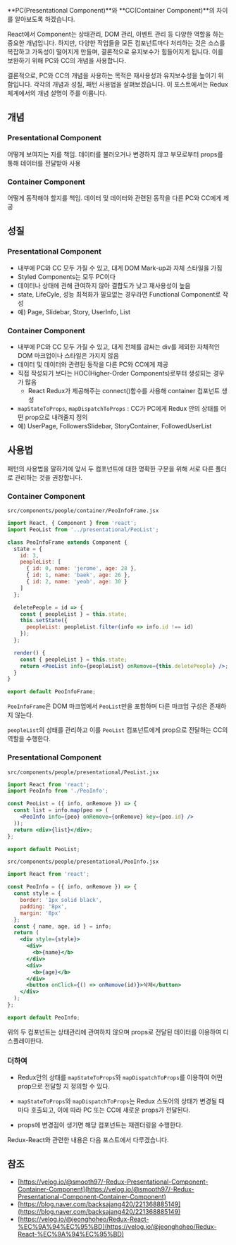 **PC(Presentational Component)**와 **CC(Container Component)**의 차이를 알아보도록 하겠습니다.

React에서 Component는 상태관리, DOM 관리, 이벤트 관리 등 다양한 역할을 하는 중요한 개념입니다. 하지만, 다양한 작업들을 모든 컴포넌트마다 처리하는 것은 소스를 복잡하고 가독성이 떨어지게 만들며, 결론적으로 유지보수가 힘들어지게 됩니다. 이를 보완하기 위해 PC와 CC의 개념을 사용합니다.

결론적으로, PC와 CC의 개념을 사용하는 목적은 재사용성과 유지보수성을 높이기 위함입니다. 각각의 개념과 성질, 패턴 사용법을 살펴보겠습니다. 이 포스트에서는 Redux 체계에서의 개념 설명이 주를 이룹니다.



## 개념

### Presentational Component

어떻게 보여지는 지를 책임. 데이터를 불러오거나 변경하지 않고 부모로부터 props를 통해 데이터를 전달받아 사용

### Container Component

어떻게 동작해야 할지를 책임. 데이터 및 데이터와 관련된 동작을 다른 PC와 CC에게 제공



## 성질

### Presentational Component

- 내부에 PC와 CC 모두 가질 수 있고, 대게 DOM Mark-up과 자체 스타일을 가짐
- Styled Components는 모두 PC이다
- 데이터나 상태에 관해 관여하지 않아 결합도가 낮고 재사용성이 높음
- state, LifeCyle, 성능 최적화가 필요없는 경우라면 Functional Component로 작성
- 예) Page, Slidebar, Story, UserInfo, List

### Container Component

- 내부에 PC와 CC 모두 가질 수 있고, 대게 전체를 감싸는 div를 제외한 자체적인 DOM 마크업이나 스타일은 가지지 않음
- 데이터 및 데이터와 관련된 동작을 다른 PC와 CC에게 제공
- 직접 작성되기 보다는 HOC(Higher-Order Components)로부터 생성되는 경우가 많음
  - React Redux가 제공해주는 connect()함수를 사용해 container 컴포넌트 생성
- `mapStateToProps`, `mapDispatchToProps` : CC가 PC에게 Redux 안의 상태를 어떤 prop으로 내려줄지 정의
- 예) UserPage, FollowersSlidebar, StoryContainer, FollowedUserList



## 사용법

패턴의 사용법을 말하기에 앞서 두 컴포넌트에 대한 명확한 구분을 위해 서로 다른 폴더로 관리하는 것을 권장합니다.

### Container Component

`src/components/people/container/PeoInfoFrame.jsx`

```jsx
import React, { Component } from 'react';
import PeoList from '../presentational/PeoList';

class PeoInfoFrame extends Component {
  state = {
    id: 3,
    peopleList: [
      { id: 0, name: 'jerome', age: 28 },
      { id: 1, name: 'baek', age: 26 },
      { id: 2, name: 'yeob', age: 30 }
    ]
  };

  deletePeople = id => {
    const { peopleList } = this.state;
    this.setState({
      peopleList: peopleList.filter(info => info.id !== id)
    });
  };

  render() {
    const { peopleList } = this.state;
    return <PeoList info={peopleList} onRemove={this.deletePeople} />;
  }
}

export default PeoInfoFrame;
```

`PeoInfoFrame`은 DOM 마크업에서 `PeoList`만을 포함하며 다른 마크업 구성은 존재하지 않는다.

`peopleList`의 상태를 관리하고 이를 `PeoList` 컴포넌트에게 prop으로 전달하는 CC의 역할을 수행한다.



### Presentational Component

`src/components/people/presentational/PeoList.jsx`

```jsx
import React from 'react';
import PeoInfo from './PeoInfo';

const PeoList = ({ info, onRemove }) => {
  const list = info.map(peo => (
    <PeoInfo info={peo} onRemove={onRemove} key={peo.id} />
  ));
  return <div>{list}</div>;
};

export default PeoList;
```

`src/components/people/presentational/PeoInfo.jsx`

```jsx
import React from 'react';

const PeoInfo = ({ info, onRemove }) => {
  const style = {
    border: '1px solid black',
    padding: '8px',
    margin: '8px'
  };
  const { name, age, id } = info;
  return (
    <div style={style}>
      <div>
        <b>{name}</b>
      </div>
      <div>
        <b>{age}</b>
      </div>
      <button onClick={() => onRemove(id)}>삭제</button>
    </div>
  );
};

export default PeoInfo;
```

위의 두 컴포넌트는 상태관리에 관여하지 않으며 props로 전달된 데이터를 이용하여 디스플레이한다.



### 더하여

- Redux안의 상태를 `mapStateToProps`와 `mapDispatchToProps`를 이용하여 어떤 prop으로 전달할 지 정의할 수 있다.

- `mapStateToProps`와 `mapDispatchToProps`는 Redux 스토어의 상태가 변경될 때마다 호출되고, 이에 따라 PC 또는 CC에 새로운 props가 전달된다.
- props에 변경점이 생기면 해당 컴포넌트는 재렌더링을 수행한다.

Redux-React와 관련한 내용은 다음 포스트에서 다루겠습니다.



## 참조

- [https://velog.io/@smooth97/-Redux-Presentational-Component-Container-Component](https://velog.io/@smooth97/-Redux-Presentational-Component-Container-Component)
- [https://blog.naver.com/backsajang420/221368885149](https://blog.naver.com/backsajang420/221368885149)
- [https://velog.io/@jeonghoheo/Redux-React-%EC%9A%94%EC%95%BD](https://velog.io/@jeonghoheo/Redux-React-%EC%9A%94%EC%95%BD)